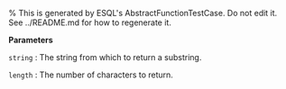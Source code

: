 % This is generated by ESQL's AbstractFunctionTestCase. Do not edit it. See ../README.md for how to regenerate it.

**Parameters**

`string`
:   The string from which to return a substring.

`length`
:   The number of characters to return.

